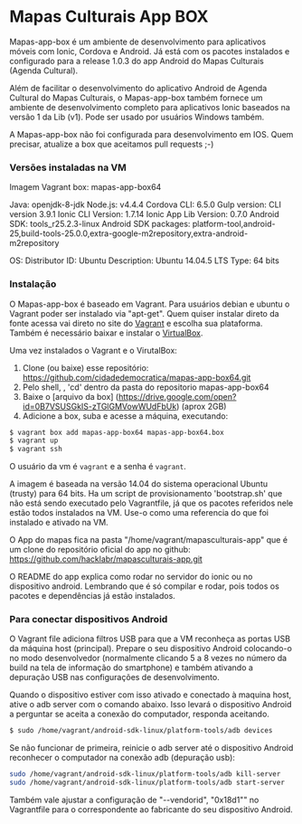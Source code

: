 
Mapas Culturais App BOX
=============================

Mapas-app-box é um ambiente de desenvolvimento para aplicativos móveis com Ionic, Cordova e Android. Já está com os pacotes instalados e configurado para a release 1.0.3 do app Android do Mapas Culturais (Agenda Cultural).

Além de facilitar o desenvolvimento do aplicativo Android de Agenda Cultural do Mapas Culturais, o Mapas-app-box também fornece um ambiente de desenvolvimento completo para aplicativos Ionic baseados na versão 1 da Lib (v1). Pode ser usado por usuários Windows também.

A Mapas-app-box não foi configurada para desenvolvimento em IOS. Quem precisar, atualize a box que aceitamos pull requests ;-)


### Versões instaladas na VM

Imagem Vagrant box: mapas-app-box64

Java: openjdk-8-jdk
Node.js: v4.4.4
Cordova CLI: 6.5.0
Gulp version: CLI version 3.9.1
Ionic CLI Version: 1.7.14
Ionic App Lib Version: 0.7.0
Android SDK: tools_r25.2.3-linux
Android SDK packages: platform-tool,android-25,build-tools-25.0.0,extra-google-m2repository,extra-android-m2repository

OS: Distributor ID: Ubuntu 
Description: Ubuntu 14.04.5 LTS 
Type: 64 bits


### Instalação

O Mapas-app-box é baseado em Vagrant. Para usuários debian e ubuntu o Vagrant poder ser instalado via "apt-get". Quem quiser instalar direto da fonte acessa vai direto no site do [Vagrant](https://www.vagrantup.com/downloads.html) e escolha sua plataforma. Também é necessário baixar e instalar o [VirtualBox](http://virtualbox.org/).

Uma vez instalados o Vagrant e o VirutalBox:
1) Clone (ou baixe) esse repositório: https://github.com/cidadedemocratica/mapas-app-box64.git
2) Pelo shell, , 'cd' dentro da pasta do repositorio mapas-app-box64
3) Baixe o [arquivo da box] (https://drive.google.com/open?id=0B7VSUSGkIS-zTGlGMVowWUdFbUk) (aprox 2GB)
4) Adicione a box, suba e acesse a máquina, executando:

```bash
$ vagrant box add mapas-app-box64 mapas-app-box64.box
$ vagrant up
$ vagrant ssh
```

O usuário da vm é `vagrant` e a senha é `vagrant`. 

A imagem é baseada na versão 14.04 do sistema operacional Ubuntu (trusty) para 64 bits. Ha um script de provisionamento 'bootstrap.sh' que não está sendo executado pelo Vagrantfile, já que os pacotes referidos nele estão todos instalados na VM. Use-o como uma referencia do que foi instalado e ativado na VM.

O App do mapas fica na pasta "/home/vagrant/mapasculturais-app" que é um clone do repositório oficial do app no github: https://github.com/hacklabr/mapasculturais-app.git

O README do app explica como rodar no servidor do ionic ou no dispositivo android. Lembrando que é só compilar e rodar, pois todos os pacotes e dependências já estão instalados.


### Para conectar dispositivos Android

O Vagrant file adiciona filtros USB para que a VM reconheça as portas USB da máquina host (principal). Prepare o seu dispositivo Android colocando-o no modo desenvolvedor (normalmente clicando 5 a 8 vezes no número da build na tela de informação do smartphone) e também ativando a depuração USB nas configurações de desenvolvimento.

Quando o dispositivo estiver com isso ativado e conectado à maquina host, ative o adb server com o comando abaixo. Isso levará o dispositivo Android a perguntar se aceita a conexão do computador, responda aceitando.

```bash
$ sudo /home/vagrant/android-sdk-linux/platform-tools/adb devices
```

Se não funcionar de primeira, reinicie o adb server até o dispositivo Android reconhecer o computador na conexão adb (depuração usb):

```bash
sudo /home/vagrant/android-sdk-linux/platform-tools/adb kill-server
sudo /home/vagrant/android-sdk-linux/platform-tools/adb start-server
```

Também vale ajustar a configuração de "--vendorid", "0x18d1"" no Vagrantfile para o correspondente ao fabricante do seu dispositivo Android.
